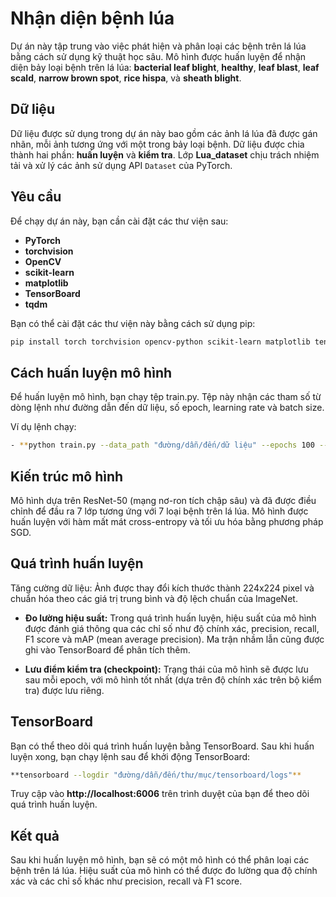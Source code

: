 # **Nhận diện bệnh lúa**

Dự án này tập trung vào việc phát hiện và phân loại các bệnh trên lá lúa bằng cách sử dụng kỹ thuật học sâu. Mô hình được huấn luyện để nhận diện bảy loại bệnh trên lá lúa: **bacterial leaf blight**, **healthy**, **leaf blast**, **leaf scald**, **narrow brown spot**, **rice hispa**, và **sheath blight**.

## **Dữ liệu**

Dữ liệu được sử dụng trong dự án này bao gồm các ảnh lá lúa đã được gán nhãn, mỗi ảnh tương ứng với một trong bảy loại bệnh. Dữ liệu được chia thành hai phần: **huấn luyện** và **kiểm tra**. Lớp **Lua_dataset** chịu trách nhiệm tải và xử lý các ảnh sử dụng API `Dataset` của PyTorch.

## **Yêu cầu**

Để chạy dự án này, bạn cần cài đặt các thư viện sau:

- **PyTorch**
- **torchvision**
- **OpenCV**
- **scikit-learn**
- **matplotlib**
- **TensorBoard**
- **tqdm**

Bạn có thể cài đặt các thư viện này bằng cách sử dụng pip:

```bash
pip install torch torchvision opencv-python scikit-learn matplotlib tensorboard tqdm
```
## **Cách huấn luyện mô hình**
Để huấn luyện mô hình, bạn chạy tệp train.py. Tệp này nhận các tham số từ dòng lệnh như đường dẫn đến dữ liệu, số epoch, learning rate và batch size.

Ví dụ lệnh chạy:
```bash
- **python train.py --data_path "đường/dẫn/đến/dữ liệu" --epochs 100 --batch_size 32 --lr 0.01**
```
## **Kiến trúc mô hình**

Mô hình dựa trên ResNet-50 (mạng nơ-ron tích chập sâu) và đã được điều chỉnh để đầu ra 7 lớp tương ứng với 7 loại bệnh trên lá lúa. Mô hình được huấn luyện với hàm mất mát cross-entropy và tối ưu hóa bằng phương pháp SGD.

## **Quá trình huấn luyện**

Tăng cường dữ liệu: Ảnh được thay đổi kích thước thành 224x224 pixel và chuẩn hóa theo các giá trị trung bình và độ lệch chuẩn của ImageNet.

- **Đo lường hiệu suất:** Trong quá trình huấn luyện, hiệu suất của mô hình được đánh giá thông qua các chỉ số như độ chính xác, precision, recall, F1 score và mAP (mean average precision). Ma trận nhầm lẫn cũng được ghi vào TensorBoard để phân tích thêm.

- **Lưu điểm kiểm tra (checkpoint):** Trạng thái của mô hình sẽ được lưu sau mỗi epoch, với mô hình tốt nhất (dựa trên độ chính xác trên bộ kiểm tra) được lưu riêng.

## **TensorBoard**

Bạn có thể theo dõi quá trình huấn luyện bằng TensorBoard. Sau khi huấn luyện xong, bạn chạy lệnh sau để khởi động TensorBoard:
```bash
**tensorboard --logdir "đường/dẫn/đến/thư/mục/tensorboard/logs"**
```
Truy cập vào **http://localhost:6006** trên trình duyệt của bạn để theo dõi quá trình huấn luyện.

## **Kết quả**

Sau khi huấn luyện mô hình, bạn sẽ có một mô hình có thể phân loại các bệnh trên lá lúa. Hiệu suất của mô hình có thể được đo lường qua độ chính xác và các chỉ số khác như precision, recall và F1 score.
